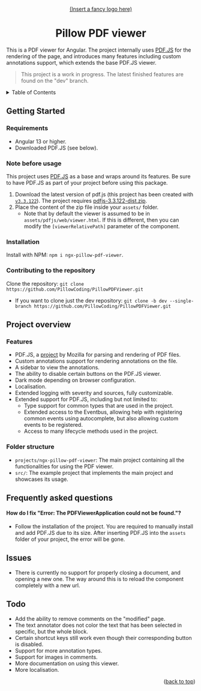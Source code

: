 



<!-- Anchor for the "back to top" links -->
<a id="readme-top"></a>

<!-- Project logo -->
<br />
<div align="center">
  <a href="#">
    (Insert a fancy logo here)
  </a>
  <h1>Pillow PDF viewer</h1>
</div>

This is a PDF viewer for Angular. The project internally uses [PDF.JS](https://github.com/mozilla/pdf.js) for the rendering of the page, and introduces many features including custom annotations support, which extends the base PDF.JS viewer.

> This project is a work in progress. The latest finished features are found on the "dev" branch.

<!-- Table of contents -->
<details>
  <summary>Table of Contents</summary>
  <ol>
    <li>
      <a href="#getting-started">Getting Started</a>
    </li>
    <li>
      <a href="#project-overview">Project overview</a>
    </li>
    <li>
      <a href="#frequently-asked-questions">Frequently asked questions</a>
    </li>
    <li>
      <a href="#issues">Issues</a>
    </li>
	<li>
      <a href="#todo">Todo</a>
    </li>
  </ol>
</details>



<!-- Getting started -->
## Getting Started

### Requirements
- Angular 13 or higher.
- Downloaded PDF.JS (see below).

### Note before usage
This project uses [PDF.JS](https://github.com/mozilla/pdf.js) as a base and wraps around its features. Be sure to have PDF.JS as part of your project before using this package.
1. Download the latest version of pdf.js (this project has been created with [`v3.3.122`](https://github.com/mozilla/pdf.js/releases/tag/v3.3.122)). The project requires [pdfjs-3.3.122-dist.zip](https://github.com/mozilla/pdf.js/releases/download/v3.3.122/pdfjs-3.3.122-dist.zip).
2. Place the content of the zip file inside your `assets/` folder.
	- Note that by default the viewer is assumed to be in `assets/pdfjs/web/viewer.html`. If this is different, then you can modify the `[viewerRelativePath]` parameter of the component.

### Installation

Install with NPM: `npm i ngx-pillow-pdf-viewer`.


### Contributing to the repository
Clone the repository: `git clone https://github.com/PillowCoding/PillowPDFViewer.git`
- If you want to clone just the dev repository: `git clone -b dev --single-branch https://github.com/PillowCoding/PillowPDFViewer.git`

<!-- Project overview -->
## Project overview

### Features
- PDF.JS, a [project](https://github.com/mozilla/pdf.js) by Mozilla for parsing and rendering of PDF files.
- Custom annotations support for rendering annotations on the file.
- A sidebar to view the annotations.
- The ability to disable certain buttons on the PDF.JS viewer.
- Dark mode depending on browser configuration.
- Localisation.
- Extended logging with severity and sources, fully customizable.
- Extended support for PDF.JS, including but not limited to:
	- Type support for common types that are used in the project.
	- Extended access to the Eventbus, allowing help with registering common events using autocomplete, but also allowing custom events to be registered.
	- Access to many lifecycle methods used in the project.

### Folder structure
- `projects/ngx-pillow-pdf-viewer`: The main project containing all the functionalities for using the PDF viewer.
- `src/`: The example project that implements the main project and showcases its usage.

<!-- Frequently asked questions -->
## Frequently asked questions
#### How do I fix "Error: The PDFViewerApplication could not be found."?
- Follow the installation of the project. You are required to manually install and add PDF.JS due to its size. After inserting PDF.JS into the `assets` folder of your project, the error will be gone.

<!-- Issues -->
## Issues
- There is currently no support for properly closing a document, and opening a new one. The way around this is to reload the component completely with a new url.

<!-- TODO -->
## Todo
- Add the ability to remove comments on the "modified" page.
- The text annotator does not color the text that has been selected in specific, but the whole block.
- Certain shortcut keys still work even though their corresponding button is disabled.
- Support for more annotation types.
- Support for images in comments.
- More documentation on using this viewer.
- More localisation.

<p align="right">(<a href="#readme-top">back to top</a>)</p>